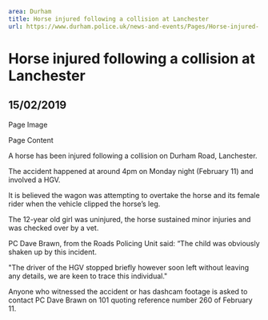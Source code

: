 ```yaml
area: Durham
title: Horse injured following a collision at Lanchester
url: https://www.durham.police.uk/news-and-events/Pages/Horse-injured-.aspx
```

# Horse injured following a collision at Lanchester

## 15/02/2019

Page Image

Page Content

​A horse has been injured following a collision on Durham Road, Lanchester.

The accident happened at around 4pm on Monday night (February 11) and involved a HGV.​

It is believed the wagon was attempting to overtake the horse and its female rider when the vehicle clipped the horse’s leg.

The 12-year old girl was uninjured, the horse sustained minor injuries and was checked over by a vet.

PC Dave Brawn, from the Roads Policing Unit said: “The child was obviously shaken up by this incident.

"The driver of the HGV stopped briefly however soon left without leaving any details, we are keen to trace this individual."

Anyone who witnessed the accident or has dashcam footage is asked to contact PC Dave Brawn on 101 quoting reference number 260 of February 11.
